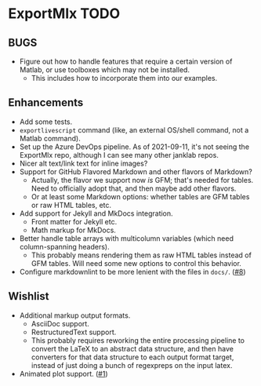 # ExportMlx TODO

## BUGS

* Figure out how to handle features that require a certain version of Matlab, or use toolboxes which may not be installed.
  * This includes how to incorporate them into our examples.

## Enhancements

* Add some tests.
* `exportlivescript` command (like, an external OS/shell command, not a Matlab command).
* Set up the Azure DevOps pipeline. As of 2021-09-11, it's not seeing the ExportMlx repo, although I can see many other janklab repos.
* Nicer alt text/link text for inline images?
* Support for GitHub Flavored Markdown and other flavors of Markdown?
  * Actually, the flavor we support now _is_ GFM; that's needed for tables. Need to officially adopt that, and then maybe add other flavors.
  * Or at least some Markdown options: whether tables are GFM tables or raw HTML tables, etc.
* Add support for Jekyll and MkDocs integration.
  * Front matter for Jekyll etc.
  * Math markup for MkDocs.
* Better handle table arrays with multicolumn variables (which need column-spanning headers).
  * This probably means rendering them as raw HTML tables instead of GFM tables. Will need some new options to control this behavior.
* Configure markdownlint to be more lenient with the files in `docs/`. ([#8](https://github.com/janklab/ExportMlx/issues/8))

## Wishlist

* Additional markup output formats.
  * AsciiDoc support.
  * RestructuredText support.
  * This probably requires reworking the entire processing pipeline to convert the LaTeX to an abstract data structure, and then have converters for that data structure to each output format target, instead of just doing a bunch of regexpreps on the input latex.
* Animated plot support. ([#1](https://github.com/janklab/ExportMlx/issues/1))